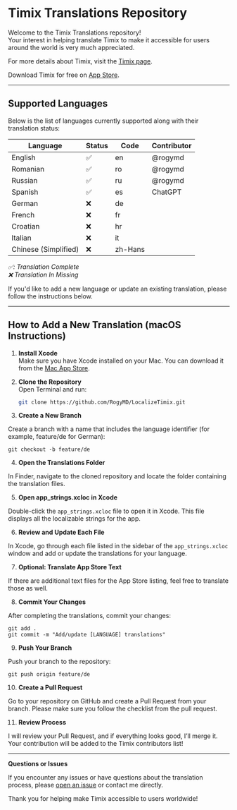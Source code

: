 # Timix Translations Repository

Welcome to the Timix Translations repository!  
Your interest in helping translate Timix to make it accessible for users around the world is very much appreciated.

For more details about Timix, visit the [Timix page](https://rogy.app/timix).

Download Timix for free on [App Store](https://apps.apple.com/app/id6477807870).

---

## Supported Languages

Below is the list of languages currently supported along with their translation status:

| Language             | Status | Code    | Contributor |
| -------------------- | ------ | ------- | ----------- |
| English              | ✅      | en      | @rogymd     |
| Romanian             | ✅      | ro      | @rogymd     |
| Russian              | ✅      | ru      | @rogymd     |
| Spanish              | ✅      | es      | ChatGPT     |
| German               | ❌      | de      |             |
| French               | ❌      | fr      |             |
| Croatian             | ❌      | hr      |             |
| Italian              | ❌      | it      |             |
| Chinese (Simplified) | ❌      | zh-Hans |             |

*✅: Translation Complete*  
*❌ Translation In Missing*

If you'd like to add a new language or update an existing translation, please follow the instructions below.

---

## How to Add a New Translation (macOS Instructions)

1. **Install Xcode**  
   Make sure you have Xcode installed on your Mac. You can download it from the [Mac App Store](hhttps://apps.apple.com/app/xcode/id497799835).

2. **Clone the Repository**  
   Open Terminal and run:
   ```bash
   git clone https://github.com/RogyMD/LocalizeTimix.git
   ```

3. **Create a New Branch**

Create a branch with a name that includes the language identifier (for example, feature/de for German):

```
git checkout -b feature/de
```

4. **Open the Translations Folder**

In Finder, navigate to the cloned repository and locate the folder containing the translation files.

5. **Open app_strings.xcloc in Xcode**

Double-click the `app_strings.xcloc` file to open it in Xcode. This file displays all the localizable strings for the app.

6. **Review and Update Each File**

In Xcode, go through each file listed in the sidebar of the `app_strings.xcloc` window and add or update the translations for your language.

7. **Optional: Translate App Store Text**

If there are additional text files for the App Store listing, feel free to translate those as well.

8. **Commit Your Changes**

After completing the translations, commit your changes:

```
git add .
git commit -m "Add/update [LANGUAGE] translations"
```

9. **Push Your Branch**

Push your branch to the repository:

```
git push origin feature/de
```

10. **Create a Pull Request**

Go to your repository on GitHub and create a Pull Request from your branch. Please make sure you follow the checklist from the pull request.

11. **Review Process**

I will review your Pull Request, and if everything looks good, I’ll merge it. Your contribution will be added to the Timix contributors list!

---

**Questions or Issues**

If you encounter any issues or have questions about the translation process, please [open an issue](https://github.com/RogyMD/LocalizeTimix/issues) or contact me directly.

Thank you for helping make Timix accessible to users worldwide!
